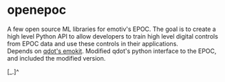 openepoc
========

A few open source ML libraries for emotiv's EPOC. The goal is to create a high level Python API to allow developers to train high level digital controls from EPOC data and use these controls in their applications.  
Depends on <a href="https://github.com/qdot/emokit">qdot's emokit</a>. Modified qdot's python interface to the EPOC, and included the modified version.

[_.]^